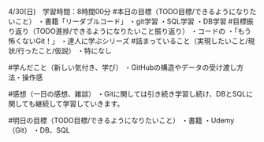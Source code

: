 4/30(日)　学習時間：8時間00分
#本日の目標（TODO目標/できるようになりたいこと）
・書籍「リーダブルコード」
・git学習
・SQL学習
・DB学習
#目標振り返り（TODO進捗/できるようになりたいこと振り返り）
・コードの
・「もう怖くないGit！」
・達人に学ぶシリーズ
#詰まっていること（実現したいこと/現状/行ったこと/仮説）
・特になし

#学んだこと（新しい気付き、学び）
・GitHubの構造やデータの受け渡し方法・操作感

#感想（一日の感想、雑談）
・Gitに関しては引き続き学習し続け、DBとSQLに関しても継続して学習していきます。

#明日の目標（TODO目標/できるようになりたいこと）
・書籍
・Udemy（Git）
・DB、SQL

